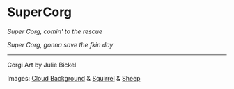 SuperCorg
=========
*Super Corg, comin' to the rescue*

*Super Corg, gonna save the fkin day*

***

Corgi Art by Julie Bickel

Images: [Cloud Background](http://www.thereasonablelife.com/wp-content/uploads/2013/03/Clouds.jpg) &
[Squirrel](http://www.charlottesvilleanimalcontrol.com/wp-content/uploads/2011/10/Southern-Flying-Squirrel-Photo-Credit-Joe-McDonald2.jpg) &
[Sheep](http://www.freeimages.com/photo/1343647)
